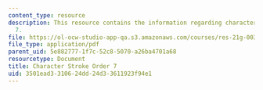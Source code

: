```yaml
---
content_type: resource
description: This resource contains the information regarding character stroke order
  7.
file: https://ol-ocw-studio-app-qa.s3.amazonaws.com/courses/res-21g-003-learning-chinese-a-foundation-course-in-mandarin-spring-2011/3501ead3310624dd24d33611923f94e1_MITRES_21G_003S11_stroke07.pdf
file_type: application/pdf
parent_uid: 5e882777-1f7c-52c8-5070-a26ba4701a68
resourcetype: Document
title: Character Stroke Order 7
uid: 3501ead3-3106-24dd-24d3-3611923f94e1
---
```

